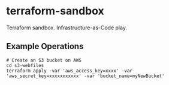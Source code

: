 # terraform-sandbox
Terraform sandbox. Infrastructure-as-Code play.

## Example Operations
```
# Create an S3 bucket on AWS
cd s3-webfiles
terraform apply -var 'aws_access_key=xxxx' -var 'aws_secret_key=xxxxxxxxxxx' -var 'bucket_name=myNewBucket'
```